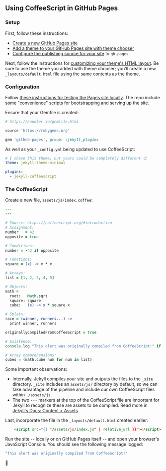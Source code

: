 ## Using CoffeeScript in GitHub Pages 

### Setup

First, follow these instructions:
* [Create a new GitHub Pages site](https://docs.github.com/en/pages/getting-started-with-github-pages/creating-a-github-pages-site)
* [Add a theme to your GitHub Pages site with theme chooser](https://docs.github.com/en/pages/getting-started-with-github-pages/adding-a-theme-to-your-github-pages-site-with-the-theme-chooser)
* [Configure the publishing source for your site](https://docs.github.com/en/pages/getting-started-with-github-pages/configuring-a-publishing-source-for-your-github-pages-site) to `gh-pages`

Next, follow the instructions for [customizing your theme's HTML layout](https://docs.github.com/en/pages/setting-up-a-github-pages-site-with-jekyll/adding-a-theme-to-your-github-pages-site-using-jekyll#customizing-your-themes-html-layout). Be sure to use the theme you added with theme chooser; you'll create a new `_layouts/default.html` file using the same contents as the theme.

### Configuration

Follow [these instructions for testing the Pages site locally](https://docs.github.com/en/pages/setting-up-a-github-pages-site-with-jekyll/testing-your-github-pages-site-locally-with-jekyll). The repo include some "convenience" scripts for bootstrapping and serving up the site.

Ensure that your Gemfile is created:

```ruby
# https://bundler.io/gemfile.html

source 'https://rubygems.org'

gem 'github-pages', group: :jekyll_plugins
```

As well as your `_config.yml` being updated to use CoffeeScript:

```yaml
# I chose this theme, but yours could be completely different 😉
theme: jekyll-theme-minimal

plugins:
  - jekyll-coffeescript
```

### The CoffeeScript

Create a new file, `assets/js/index.coffee`:

```coffee
---
---

# Source: https://coffeescript.org/#introduction
# Assignment:
number   = 42
opposite = true

# Conditions:
number = -42 if opposite

# Functions:
square = (x) -> x * x

# Arrays:
list = [1, 2, 3, 4, 5]

# Objects:
math =
  root:   Math.sqrt
  square: square
  cube:   (x) -> x * square x

# Splats:
race = (winner, runners...) ->
  print winner, runners

originallyCompiledFromCoffeeScript = true 

# Existence:
console.log "This alert was originally compiled from CoffeeScript!" if originallyCompiledFromCoffeeScript?

# Array comprehensions:
cubes = (math.cube num for num in list)
```

Some important observations:

* Internally, Jekyll compiles your site and outputs the files to the `_site` directory. `_site` includes an `assets/js/` directory by default, so we can take advantage of the pipeline and include our own CoffeeScript files within `./assets/js`.
* The two `---` markers at the top of the CoffeeScript file are important for Jekyll to recognize these are assets to be compiled. Read more in [Jekyll's Docs: Content > Assets](https://jekyllrb.com/docs/assets/).

Last, incorporate the file in the `_layouts/default.html` created earlier:

```html
    <script src="{{ "/assets/js/index.js" | relative_url }}"></script>
```

Run the site -- locally or on GitHub Pages itself -- and open your browser's JavaScript Console. You should see the following message logged:

```javascript
"This alert was originally compiled from CoffeeScript!"
```

💃

